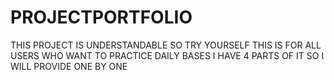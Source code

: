 # PROJECTPORTFOLIO
THIS PROJECT IS UNDERSTANDABLE SO TRY YOURSELF
THIS IS FOR ALL USERS WHO WANT TO PRACTICE DAILY BASES
I HAVE 4 PARTS OF IT SO I WILL PROVIDE ONE BY ONE

